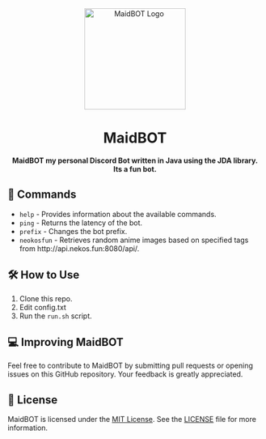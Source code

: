 <!DOCTYPE html>
<html lang="en">
  <body>
    <div align="center">
      <img src="https://iili.io/HGcjFi7.jpg" alt="MaidBOT Logo" width="200px">
    </div>
    <h1 align="center">MaidBOT</h1>
    <p align="center"><b> MaidBOT my personal Discord Bot written in Java using the JDA library.<br> Its a fun bot.</b></p>
    <h2>🤖 Commands</h2>
    <ul>
      <li><code>help</code> - Provides information about the available commands. </li>
      <li><code>ping</code> - Returns the latency of the bot. </li>
      <li><code>prefix</code> - Changes the bot prefix. </li>
      <li><code>neokosfun</code> - Retrieves random anime images based on specified tags from http://api.nekos.fun:8080/api/. </li>
    </ul>
    <h2>🛠️ How to Use</h2>
    <ol>
      <li>Clone this repo. </li>
      <li>Edit config.txt </li>
      <li>Run the <code>run.sh</code> script. </li>
    </ol>
    <h2>💻 Improving MaidBOT</h2>
    <p> Feel free to contribute to MaidBOT by submitting pull requests or opening issues on this GitHub repository. Your feedback is greatly appreciated. </p>
    <h2>📜 License</h2>
    <p> MaidBOT is licensed under the <a href="https://opensource.org/licenses/MIT" target="_new">MIT License</a>. See the <a href="LICENSE">LICENSE</a> file for more information. </p>
  </body>
</html>